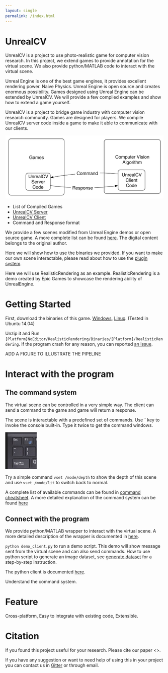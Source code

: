 ```yaml
---
layout: single
permalink: /index.html
---
```


# UnrealCV
<!-- What is UnrealCV -->
UnrealCV is a project to use photo-realistic game for computer vision research. In this project, we extend games to provide annotation for the virtual scene. We also provide python/MATLAB code to interact with the virtual scene.

Unreal Engine is one of the best game engines, it provides excellent rendering power. Naive Physics. Unreal Engine is open source and creates enormous possibility. Games designed using Unreal Engine can be extended by UnrealCV. We will provide a few compiled examples and show how to extend a game yourself.

UnrealCV is a project to bridge game industry with computer vision research community. Games are designed for players. We compile UnrealCV server code inside a game to make it able to communicate with our clients.

![pipeline](images/pipeline.svg)

- List of Compiled Games <!-- create a model zoo for it -->
- [UnrealCV Server](server.html)
- [UnrealCV Client](client.html)
- Command and Response format

<!--![teaser](/realistic_rendering.png)-->


<!-- <img src="/images/pipeline.svg"></img> -->
<!-- <object data="/images/pipeline.svg" type="image/svg+xml">
  Your browser does not support svg
</object>
<object width="100px" data="/images/pipeline.svg" type="image/svg+xml">
</object> -->
<!-- <embed type="image/svg+xml" src="/images/pipeline.svg"/> -->

We provide a few scenes modified from Unreal Engine demos or open source game. A more complete list can be found [here](games.html). The digital content belongs to the original author.

Here we will show how to use the binaries we provided. If you want to make our own scene interactable, please read about how to use the [plugin system](server.html).    

Here we will use RealisticRendering as an example. RealisticRendering is a demo created by Epic Games to showcase the rendering ability of UnrealEngine.

# Getting Started

First, download the binaries of this game. [Windows](), [Linux](). (Tested in Ubuntu 14.04)

Unzip it and Run `[Platform]NoEditor/RealisticRendering/Binaries/[Platform]/RealisticRendering`. If the program crash for any reason, you can reported [an issue]().


ADD A FIGURE TO ILLUSTRATE THE PIPELINE
# Interact with the program

## The command system
<!-- Better help system -->

The virtual scene can be controlled in a very simple way. The client can send a command to the game and game will return a response.

The scene is interactable with a predefined set of commands. Use **`** key to invoke the console built-in. Type it twice to get the command windows.

<img src="images/keyboard.png" width="100" alt="Key to invoke console">

Try a simple command `vset /mode/depth` to show the depth of this scene and use `vset /mode/lit` to switch back to normal.

A complete list of available commands can be found in [command cheatsheet](commands.html). A more detailed explanation of the command system can be found [here](commands.html)

## Connect with the program  
We provide python/MATLAB wrapper to interact with the virtual scene. A more detailed description of the wrapper is documented in [here](client.html).

`python demo_client.py` to run a demo script. This demo will show message sent from the virtual scene and can also send commands. How to use python script to generate an image dataset, see [generate dataset](ipynb_generate_images.html) for a step-by-step instruction.

The python client is documented [here](client.html#python).

Understand the command system.

# Feature

Cross-platform, Easy to integrate with existing code, Extensible.

# Citation

If you found this project useful for your research. Please cite our paper <>.

If you have any suggestion or want to need help of using this in your project you can contact us in [Gitter]() or through email.
